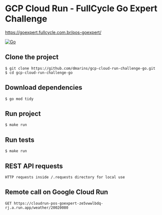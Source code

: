 # GCP Cloud Run - FullCycle Go Expert Challenge

https://goexpert.fullcycle.com.br/pos-goexpert/

[![Go](https://img.shields.io/badge/go-1.22.4-informational?logo=go)](https://go.dev)

## Clone the project

```
$ git clone https://github.com/dmarins/gcp-cloud-run-challenge-go.git
$ cd gcp-cloud-run-challenge-go
```

## Download dependencies

```
$ go mod tidy
```

## Run project

```
$ make run
```

## Run tests

```
$ make run
```

## REST API requests
```
HTTP requests inside /.requests directory for local use
```

## Remote call on Google Cloud Run
```
GET https://cloudrun-pos-goexpert-ze5vwwlbdq-rj.a.run.app/weather/20020080
```